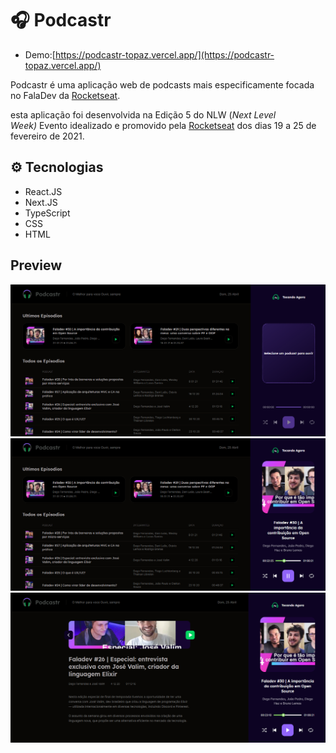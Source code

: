 # 🎧 Podcastr
- Demo:[https://podcastr-topaz.vercel.app/](https://podcastr-topaz.vercel.app/)

Podcastr é uma aplicação web de podcasts mais especificamente focada no FalaDev da [Rocketseat](https://rocketseat.com.br/).

esta aplicação foi desenvolvida na Edição 5 do NLW (*Next Level Week)* Evento idealizado e promovido pela [Rocketseat](https://rocketseat.com.br/) dos dias 19 a 25 de fevereiro de 2021.

## **⚙ Tecnologias**

- React.JS
- Next.JS
- TypeScript
- CSS
- HTML

## Preview
![Home](https://github.com/Codebyjoao/Podcastr/blob/main/public/Screenshots/podcastr1.png)
![Player Started](https://github.com/Codebyjoao/Podcastr/blob/main/public/Screenshots/podcastr2.png)
![Episode Page](https://github.com/Codebyjoao/Podcastr/blob/main/public/Screenshots/podcastr3.png)
